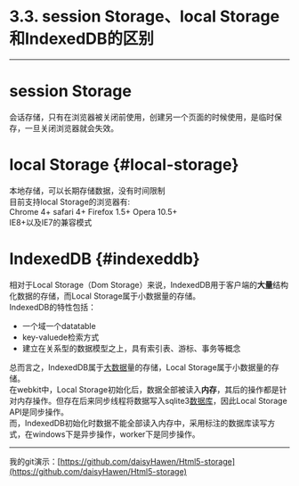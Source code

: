 # 3.3.  session Storage、local Storage和IndexedDB的区别

---

# session Storage

会话存储，只有在浏览器被关闭前使用，创建另一个页面的时候使用，是临时保存，一旦关闭浏览器就会失效。

# local Storage {#local-storage}

本地存储，可以长期存储数据，没有时间限制  
目前支持local Storage的浏览器有:  
Chrome 4+ safari 4+ Firefox 1.5+ Opera 10.5+  
IE8+以及IE7的兼容模式

# IndexedDB {#indexeddb}

相对于Local Storage（Dom Storage）来说，IndexedDB用于客户端的**大量**结构化数据的存储，而Local Storage属于小数据量的存储。  
IndexedDB的特性包括：

* 一个域一个datatable
* key-valuede检索方式
* 建立在关系型的数据模型之上，具有索引表、游标、事务等概念

总而言之，IndexedDB属于[大数据](http://lib.csdn.net/base/hadoop)量的存储，Local Storage属于小数据量的存储。  
在webkit中，Local Storage初始化后，数据全部被读入**内存**，其后的操作都是针对内存操作。但存在后来同步线程将数据写入sqlite3[数据库](http://lib.csdn.net/base/mysql)，因此Local Storage API是同步操作。  
而，IndexedDB初始化时数据不能全部读入内存中，采用标注的数据库读写方式，在windows下是异步操作，worker下是同步操作。

---

我的git演示：[https://github.com/daisyHawen/Html5-storage](https://github.com/daisyHawen/Html5-storage)

